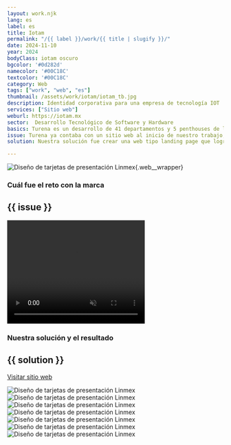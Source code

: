 ```yaml
---
layout: work.njk 
lang: es
label: es
title: Iotam
permalink: "/{{ label }}/work/{{ title | slugify }}/"
date: 2024-11-10
year: 2024
bodyClass: iotam oscuro
bgcolor: '#0d282d'
namecolor: '#00C18C'
textcolor: '#00C18C'
category: Web
tags: ["work", "web", "es"]
thumbnail: /assets/work/iotam/iotam_tb.jpg
description: Identidad corporativa para una empresa de tecnología IOT
services: ["Sitio web"]
weburl: https://iotam.mx
sector:  Desarrollo Tecnológico de Software y Hardware
basics: Turena es un desarrollo de 41 departamentos y 5 penthouses de lujo frente al mar, ubicado dentro del destino turístico Kinuh, en la playa esmeralda de Telchac Puerto, Yucatán. El proyecto goza de ser uno de los de mayor tamaño y lujo en la zona, con un diseño atractivo y funcional desde la planta baja con una elevación de 2.5 metros sobre el nivel del mar y 130 metros lineales de playa. El precio inicia desde los 12.51 millones de pesos.
issue: Turena ya contaba con un sitio web al inicio de nuestro trabajo, sin embargo este no lograba generar una tasa de conversión efectiva para el desarrollador.
solution: Nuestra solución fue crear una web tipo landing page que lograra resumir de manera eficaz sus principales atractivos, resaltar sus beneficios como proyecto de inversión, así como el uso de un mensaje claro, idóneo para el target al que se deseaba atraer. Se diseña una estructura lógica de navegación, partiendo de lo general del desarrollo hasta lo particular, iniciando por los exteriores y amenidades, pasando a los interiores y departamentos, hasta llegar a la ubicación y la disponibilidad de cada unidad. Para cerrar la página web, se le presenta al usuario un formulario bien estructurado, a fin de conocer su presupuesto y las razones por las que está interesado en Turena.

---
```


![Diseño de tarjetas de presentación Linmex](/assets/work/iotam/iotam_portada.jpg){.web__wrapper}

<div class="column__2 web__wrapper">
    <div class="col__left">
        <h3>Cuál fue el reto con la marca</h3>
    </div>
    <div class="col__right">
        <h2>{{ issue }}</h2>
    </div>
</div>


<div class="column__1 web__wrapper">
    <video width="320" height="240" autoplay muted playsinline loop x-webkit-airplay="allow">
        <source src="/assets/work/iotam/iotam_video.mp4" type="video/mp4">
        Tu navegador no logró reproducir este video, considera actualizarlo a una versión más reciente
    </video>
</div>


<div class="column__2 work__column__2 web__wrapper">
    <div class="col__left">
        <h3>Nuestra solución y el resultado</h3>
    </div>
    <div class="col__right">
        <h2>{{ solution }}</h2>
        <a class="btn btn__no__arrows" style="background-color:{{textcolor}}; color: {{bgcolor}};" href="{{ weburl }}" target="_blank">Visitar sitio web</a>
    </div>
</div>

![Diseño de tarjetas de presentación Linmex](/assets/work/iotam/iotam_web1.jpg)
![Diseño de tarjetas de presentación Linmex](/assets/work/iotam/iotam_web2.jpg)
![Diseño de tarjetas de presentación Linmex](/assets/work/iotam/iotam_web3.jpg)
![Diseño de tarjetas de presentación Linmex](/assets/work/iotam/iotam_web4.jpg)
![Diseño de tarjetas de presentación Linmex](/assets/work/iotam/iotam_web5.jpg)
![Diseño de tarjetas de presentación Linmex](/assets/work/iotam/iotam_web6.jpg)
![Diseño de tarjetas de presentación Linmex](/assets/work/iotam/iotam_web7.jpg)